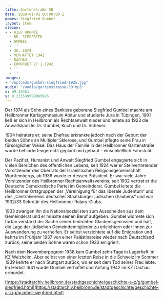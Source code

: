 ```yaml
---
title: Gartenstraße 50
date: 2009-01-01 00:00:00 Z
names: Siegfried Gumbel
layout: item
steine:
- - HIER WOHNTE
  - DR. SIEGFRIED
  - GUMBEL
  - ''
  - JG. 1874
  - VERHAFTET 1942
  - DACHAU
  - ERMORDET 27.1.1942
  - ''
  - ''
images:
- "/uploads/gumbel-siegfried-1925.jpg"
audio: "/audio/gartenstrasse-50.mp3"
x: 49.14461
y: 9.225599999999986
---
```


Der 1874 als Sohn eines Bankiers geborene Siegfried Gumbel machte am Heilbronner Karlsgymnasium Abitur und studierte Jura in Tübingen. 1901 ließ er sich in Heilbronn als Rechtsanwalt nieder und leitete ab 1923 die Anwaltskanzlei Dr. Gumbel, Koch und Dr. Scheuer.

1904 heiratete er; seine Ehefrau erkrankte jedoch nach der Geburt der beiden Söhne an Multipler Sklerose, und Gumbel pflegte seine Frau in fürsorglicher Weise. Das Haus der Familie in der Heilbronner Gartenstraße wurde behindertengerecht geplant und gebaut – einschließlich Fahrstuhl.

Der Pazifist, Humanist und Anwalt Siegfried Gumbel engagierte sich in vielen Bereichen des öffentlichen Lebens; seit 1924 war er Stellvertretender Vorsitzender des Oberrats der Israelitischen Religionsgemeinschaft Württembergs, ab 1936 wurde er dessen Präsident. Er war viele Jahre Vorsitzender des Heilbronner Rechtsanwaltsvereins; seit 1932 vertrat er die Deutsche Demokratische Partei im Gemeinderat. Gumbel leitete die Heilbronner Ortsgruppen der „Vereinigung für das liberale Judentum“ und des „Centralvereins deutscher Staatsbürger jüdischen Glaubens“ und war 1932/33 Sekretär des Heilbronner Rotary-Clubs.

1933 zwangen ihn die Nationalsozialisten zum Ausscheiden aus dem Gemeinderat und er musste seinen Beruf aufgeben. Gumbel widmete sich fortan verstärkt der Sache seiner bedrohten Glaubensgenossen und half, die Lage der jüdischen Gemeindemitglieder zu erleichtern oder ihnen zur Auswanderung zu verhelfen. Er selbst verzichtete auf die Emigration und kehrte im Frühjahr 1937 von einer Palästinareise wieder nach Deutschland zurück; seine beiden Söhne waren schon 1933 emigriert.

Nach dem Novemberpogrom 1938 kam Gumbel zehn Tage in Lagerhaft im KZ Welzheim. Aber selbst von einer letzten Reise in die Schweiz im Sommer 1939 kehrte er nach Stuttgart zurück, wo er seit dem Tod seiner Frau lebte. Im Herbst 1941 wurde Gumbel verhaftet und Anfang 1942 im KZ Dachau ermordet.

[https://stadtarchiv.heilbronn.de/stadtgeschichte/geschichte-a-z/g/gumbel-siegfried.html](https://stadtarchiv.heilbronn.de/stadtgeschichte/geschichte-a-z/g/gumbel-siegfried.html)